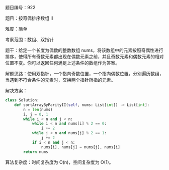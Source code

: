 题目编号：922

题目：按奇偶排序数组 II

难度：简单

考察范围：数组、双指针

题干：给定一个长度为偶数的整数数组 nums，将该数组中的元素按照奇偶性进行排序，使得所有奇数元素都出现在偶数元素之前，并且奇数元素和偶数元素的相对位置不变。你可以返回任何满足上述条件的数组作为答案。

解题思路：使用双指针，一个指向奇数位置，一个指向偶数位置，分别遍历数组，当遇到不符合条件的元素时，交换两个指针所指的元素。

解决方案：

```python
class Solution:
    def sortArrayByParityII(self, nums: List[int]) -> List[int]:
        n = len(nums)
        i, j = 0, 1
        while i < n and j < n:
            while i < n and nums[i] % 2 == 0:
                i += 2
            while j < n and nums[j] % 2 == 1:
                j += 2
            if i < n and j < n:
                nums[i], nums[j] = nums[j], nums[i]
        return nums
```

算法复杂度：时间复杂度为 O(n)，空间复杂度为 O(1)。